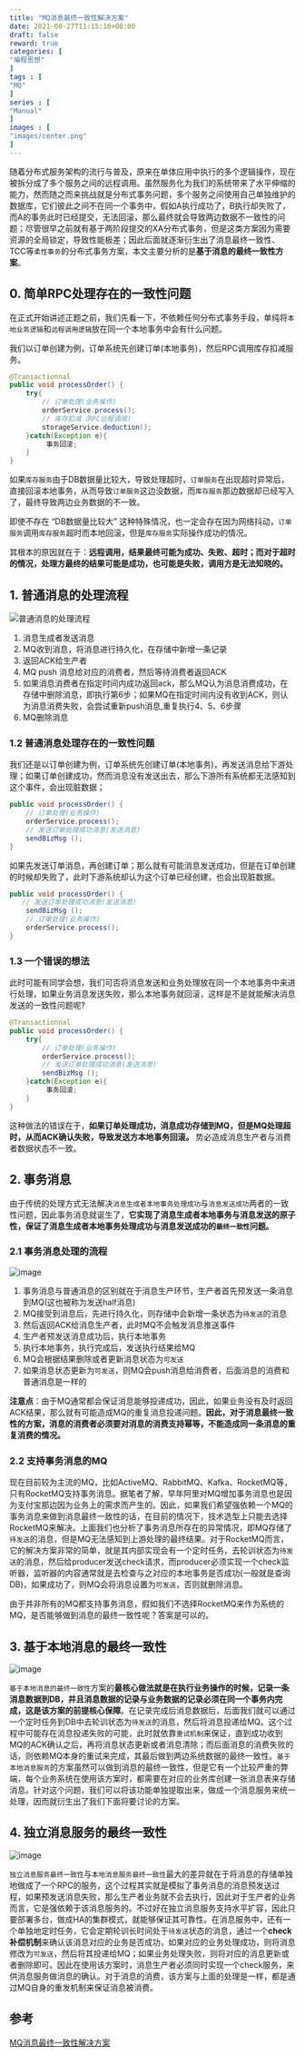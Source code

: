 ```yaml
---
title: "MQ消息最终一致性解决方案"
date: 2021-08-27T11:15:10+08:00
draft: false
reward: true
categories: [
"编程思想"
]
tags : [
"MQ"
]
series : [
"Manual"
]
images : [
"images/center.png"
]
---
```


[comment]: <> (# MQ消息最终一致性解决方案)

随着分布式服务架构的流行与普及，原来在单体应用中执行的多个逻辑操作，现在被拆分成了多个服务之间的远程调用。虽然服务化为我们的系统带来了水平伸缩的能力，然而随之而来挑战就是分布式事务问题，多个服务之间使用自己单独维护的数据库，它们彼此之间不在同一个事务中，假如A执行成功了，B执行却失败了，而A的事务此时已经提交，无法回滚，那么最终就会导致两边数据不一致性的问题；尽管很早之前就有基于两阶段提交的XA分布式事务，但是这类方案因为需要资源的全局锁定，导致性能极差；因此后面就逐渐衍生出了消息最终一致性、TCC等`柔性事务`的分布式事务方案，本文主要分析的是**基于消息的最终一致性方案**。

## 0\. 简单RPC处理存在的一致性问题

在正式开始讲述正题之前，我们先看一下，不依赖任何分布式事务手段，单纯将`本地业务逻辑`和`远程调用逻辑`放在同一个本地事务中会有什么问题。

我们以订单创建为例，订单系统先创建订单(本地事务)，然后RPC调用库存扣减服务。

```java
@Transactionnal
public void processOrder() {
    try{
        // 订单处理(业务操作) 
        orderService.process(); 
        // 库存扣减（RPC远程调用） 
        storageService.deduction();
    }catch(Exception e){
         事务回滚;   
    }
}
```

如果`库存服务`由于DB数据量比较大，导致处理超时，`订单服务`在出现超时异常后，直接回滚本地事务，从而导致`订单服务`这边没数据，而`库存服务`那边数据却已经写入了，最终导致两边业务数据的不一致。

即使不存在 “DB数据量比较大” 这种特殊情况，也一定会存在因为网络抖动，`订单服务`调用`库存服务`超时而本地回滚，但是`库存服务`实际操作成功的情况。

其根本的原因就在于：**远程调用，结果最终可能为成功、失败、超时；而对于超时的情况，处理方最终的结果可能是成功，也可能是失败，调用方是无法知晓的。**

## 1\. 普通消息的处理流程

![普通消息的处理流程](https://picgo.6and.ltd/img/16d613189a0a4191~tplv-t2oaga2asx-watermark.awebp)

1.  消息生成者发送消息
2.  MQ收到消息，将消息进行持久化，在存储中新增一条记录
3.  返回ACK给生产者
4.  MQ push 消息给对应的消费者，然后等待消费者返回ACK
5.  如果消息消费者在指定时间内成功返回ack，那么MQ认为消息消费成功，在存储中删除消息，即执行第6步；如果MQ在指定时间内没有收到ACK，则认为消息消费失败，会尝试重新push消息,重复执行4、5、6步骤
6.  MQ删除消息

### 1.2 普通消息处理存在的一致性问题

我们还是以订单创建为例，订单系统先创建订单(本地事务)，再发送消息给下游处理；如果订单创建成功，然而消息没有发送出去，那么下游所有系统都无法感知到这个事件，会出现脏数据；

```java
public void processOrder() {
    // 订单处理(业务操作) 
    orderService.process();
    // 发送订单处理成功消息(发送消息) 
    sendBizMsg ();
}
```

如果先发送订单消息，再创建订单；那么就有可能消息发送成功，但是在订单创建的时候却失败了，此时下游系统却认为这个订单已经创建，也会出现脏数据。

```java
public void processOrder() {
   // 发送订单处理成功消息(发送消息) 
    sendBizMsg ();
    // 订单处理(业务操作) 
    orderService.process();
}
```

### 1.3 一个错误的想法

此时可能有同学会想，我们可否将消息发送和业务处理放在同一个本地事务中来进行处理，如果业务消息发送失败，那么本地事务就回滚，这样是不是就能解决消息发送的一致性问题呢?

```java
@Transactionnal
public void processOrder() {
    try{
        // 订单处理(业务操作) 
        orderService.process(); 
        // 发送订单处理成功消息(发送消息) 
        sendBizMsg ();
    }catch(Exception e){
         事务回滚;   
    }
}
```

这种做法的错误在于，**如果订单处理成功，消息成功存储到MQ，但是MQ处理超时，从而ACK确认失败，导致发送方本地事务回滚。** 势必造成消息生产者与消费者数据状态不一致。

## 2\. 事务消息

由于传统的处理方式无法解决`消息生成者本地事务处理成功`与`消息发送成功`两者的一致性问题，因此事务消息就诞生了，**它实现了消息生成者本地事务与消息发送的原子性，保证了消息生成者本地事务处理成功与消息发送成功的`最终一致性`问题。**

### 2.1 事务消息处理的流程

![image](https://picgo.6and.ltd/img/16d613189a615e47~tplv-t2oaga2asx-watermark.awebp)

1.  事务消息与普通消息的区别就在于消息生产环节，生产者首先预发送一条消息到MQ(这也被称为发送half消息)
2.  MQ接受到消息后，先进行持久化，则存储中会新增一条状态为`待发送`的消息
3.  然后返回ACK给消息生产者，此时MQ不会触发消息推送事件
4.  生产者预发送消息成功后，执行本地事务
5.  执行本地事务，执行完成后，发送执行结果给MQ
6.  MQ会根据结果删除或者更新消息状态为`可发送`
7.  如果消息状态更新为`可发送`，则MQ会push消息给消费者，后面消息的消费和普通消息是一样的

**注意点**：由于MQ通常都会保证消息能够投递成功，因此，如果业务没有及时返回ACK结果，那么就有可能造成MQ的重复消息投递问题。**因此，对于消息最终一致性的方案，消息的消费者必须要对消息的消费支持幂等，不能造成同一条消息的重复消费的情况。**

### 2.2 支持事务消息的MQ

现在目前较为主流的MQ，比如ActiveMQ、RabbitMQ、Kafka、RocketMQ等，只有RocketMQ支持事务消息。据笔者了解，早年阿里对MQ增加事务消息也是因为支付宝那边因为业务上的需求而产生的。因此，如果我们希望强依赖一个MQ的事务消息来做到消息最终一致性的话，在目前的情况下，技术选型上只能去选择RocketMQ来解决。上面我们也分析了事务消息所存在的异常情况，即MQ存储了`待发送`的消息，但是MQ无法感知到上游处理的最终结果。对于RocketMQ而言，它的解决方案非常的简单，就是其内部实现会有一个定时任务，去轮训状态为`待发送`的消息，然后给producer发送check请求，而producer必须实现一个check监听器，监听器的内容通常就是去检查与之对应的本地事务是否成功(一般就是查询DB)，如果成功了，则MQ会将消息设置为`可发送`，否则就删除消息。

由于并非所有的MQ都支持事务消息，假如我们不选择RocketMQ来作为系统的MQ，是否能够做到消息的最终一致性呢？答案是可以的。

## 3\. 基于本地消息的最终一致性

![image](https://picgo.6and.ltd/img/16d613189aa8923f~tplv-t2oaga2asx-watermark.awebp)

`基于本地消息的最终一致性`方案的**最核心做法就是在执行业务操作的时候，记录一条消息数据到DB，并且消息数据的记录与业务数据的记录必须在同一个事务内完成，这是该方案的前提核心保障**。在记录完成后消息数据后，后面我们就可以通过一个定时任务到DB中去轮训状态为`待发送`的消息，然后将消息投递给MQ。这个过程中可能存在消息投递失败的可能，此时就依靠`重试机制`来保证，直到成功收到MQ的ACK确认之后，再将消息状态更新或者消息清除；而后面消息的消费失败的话，则依赖MQ本身的重试来完成，其最后做到两边系统数据的最终一致性。`基于本地消息服务`的方案虽然可以做到消息的最终一致性，但是它有一个比较严重的弊端，每个业务系统在使用该方案时，都需要在对应的业务库创建一张消息表来存储消息。针对这个问题，我们可以将该功能单独提取出来，做成一个消息服务来统一处理，因而就衍生出了我们下面将要讨论的方案。

## 4\. 独立消息服务的最终一致性

![image](https://picgo.6and.ltd/img/16d613189a77b85e~tplv-t2oaga2asx-watermark.awebp)

`独立消息服务最终一致性`与`本地消息服务最终一致性`最大的差异就在于将消息的存储单独地做成了一个RPC的服务，这个过程其实就是模拟了事务消息的消息预发送过程，如果预发送消息失败，那么生产者业务就不会去执行，因此对于生产者的业务而言，它是强依赖于该消息服务的。不过好在独立消息服务支持水平扩容，因此只要部署多台，做成HA的集群模式，就能够保证其可靠性。在消息服务中，还有一个单独地定时任务，它会定期轮训长时间处于`待发送`状态的消息，通过一个**check补偿机制**来确认该消息对应的业务是否成功，如果对应的业务处理成功，则将消息修改为`可发送`，然后将其投递给MQ；如果业务处理失败，则将对应的消息更新或者删除即可。因此在使用该方案时，消息生产者必须同时实现一个check服务，来供消息服务做消息的确认。对于消息的消费，该方案与上面的处理是一样，都是通过MQ自身的重发机制来保证消息被消费。

## 参考

[MQ消息最终一致性解决方案](https://juejin.cn/post/6844903951448408071)
